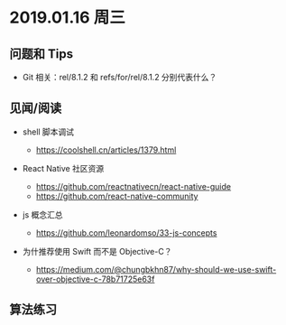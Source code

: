 
# 2019.01.16 周三


## 问题和 Tips

- Git 相关：rel/8.1.2 和 refs/for/rel/8.1.2 分别代表什么？


## 见闻/阅读

- shell 脚本调试
  - https://coolshell.cn/articles/1379.html

- React Native 社区资源
  - https://github.com/reactnativecn/react-native-guide
  - https://github.com/react-native-community

- js 概念汇总
  - https://github.com/leonardomso/33-js-concepts

- 为什推荐使用 Swift 而不是 Objective-C？
  - https://medium.com/@chungbkhn87/why-should-we-use-swift-over-objective-c-78b71725e63f

## 算法练习
